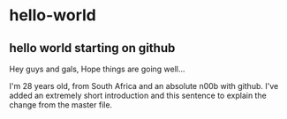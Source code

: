 # hello-world
hello world starting on github
------------------------------

Hey guys and gals, Hope things are going well...

I'm 28 years old, from South Africa and an absolute n00b with github.
I've added an extremely short introduction and this sentence to explain the change from the master file.
